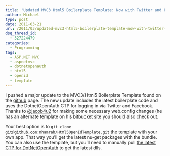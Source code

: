 ```yaml
---
title: 'Updated MVC3 Html5 Boilerplate Template: Now with Twitter and Facebook'
author: Michael
type: post
date: 2011-03-21
url: /2011/03/updated-mvc3-html5-boilerplate-template-now-with-twitter-and-facebook/
dsq_thread_id:
  - 527224479
categories:
  - Programming
tags:
  - ASP.NET MVC
  - aspnetmvc
  - dotnetopenauth
  - html5
  - openid
  - template
---
```

I pushed a major update to the MVC3/Html5 Boilerplate Template found on the [github][1] page. The new update includes the latest boilerplate code and uses the DotnetOpenAuth CTP for logging in via Twitter and Facebook. Thanks to [@jacob4u2][2] for making some necessary web.config changes (he has an alternate template on his [bitbucket][3] site you should also check out.

Your best option is to <code class="syntax bash">git clone git@github.com:mhamrah/Html5OpenIdTemplate.git</code> the template with your own app. That way you&#8217;ll get the latest nu-get packages with the bundle. You can also use the template, but you&#8217;ll need to manually pull [the latest CTP for DotNetOpenAuth][4] to get the latest dlls.

 [1]: https://github.com/mhamrah/Html5OpenIdTemplate
 [2]: http://www.twitter.com/jacob4u2
 [3]: https://bitbucket.org/jacob4u2/mothereffin-html5-site
 [4]: http://sourceforge.net/projects/dnoa/files/CTP/OAuth2/

